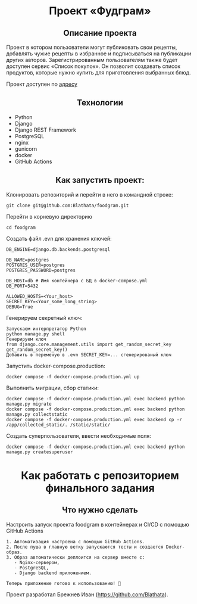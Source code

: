 <h1 align='center'>
  Проект «Фудграм» 
</h1>

<h2 align='center'>
  Описание проекта
</h2>
 Проект в котором пользователи могут публиковать свои рецепты, добавлять чужие рецепты в избранное и подписываться на публикации других авторов. Зарегистрированным пользователям также будет доступен сервис «Список покупок». Он позволит создавать список продуктов, которые нужно купить для приготовления выбранных блюд.


Проект доступен по [адресу](http://iblat.site:8080)


<h2 align='center'>
  Технологии
</h2>

- Python  
- Django  
- Django REST Framework  
- PostgreSQL  
- nginx  
- gunicorn  
- docker  
- GitHub Actions 


<h2 align='center'>
  Как запустить проект:
</h2>

Клонировать репозиторий и перейти в него в командной строке:

```
git clone git@github.com:Blathata/foodgram.git
```

Перейти в корневую директорию
```
cd foodgram
```

Создать файл .evn для хранения ключей:

```
DB_ENGINE=django.db.backends.postgresql

DB_NAME=postgres
POSTGRES_USER=postgres
POSTGRES_PASSWORD=postgres

DB_HOST=db # Имя контейнера с БД в docker-compose.yml
DB_PORT=5432

ALLOWED_HOSTS=<Your_host>
SECRET_KEY=<Your_some_long_string>
DEBUG=True
```

Генерируем секретный ключ:

```
Запускаем интерпретатор Python
python manage.py shell
Генерируем ключ
from django.core.management.utils import get_random_secret_key
get_random_secret_key()
Добавить в переменую в .evn SECRET_KEY=... сгенерированый ключ
```

Запустить docker-compose.production:

```
docker compose -f docker-compose.production.yml up
```

Выполнить миграции, сбор статики:

```
docker compose -f docker-compose.production.yml exec backend python manage.py migrate
docker compose -f docker-compose.production.yml exec backend python manage.py collectstatic
docker compose -f docker-compose.production.yml exec backend cp -r /app/collected_static/. /static/static/

```

Создать суперпользователя, ввести необходимые поля:

```
docker compose -f docker-compose.production.yml exec backend python manage.py createsuperuser
```

<h1 align='center'>
  Как работать с репозиторием финального задания
</h1>
<h2 align='center'>
  Что нужно сделать
</h2>

Настроить запуск проекта foodgram в контейнерах и CI/CD с помощью GitHub Actions
```
1. Автоматизация настроена с помощью GitHub Actions.  
2. После пуша в главную ветку запускаются тесты и создается Docker-образ.  
3. Образ автоматически деплоится на сервер вместе с:  
   - Nginx-сервером,  
   - PostgreSQL,  
   - Django backend приложением.  

Теперь приложение готово к использованию! 🚀
```


Проект разработал Брежнев Иван (https://github.com/Blathata).
